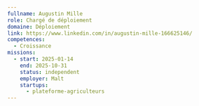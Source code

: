 ```yaml
---
fullname: Augustin Mille
role: Chargé de déploiement
domaine: Déploiement
link: https://www.linkedin.com/in/augustin-mille-166625146/
competences:
  - Croissance
missions:
  - start: 2025-01-14
    end: 2025-10-31
    status: independent
    employer: Malt
    startups:
      - plateforme-agriculteurs
---
```

